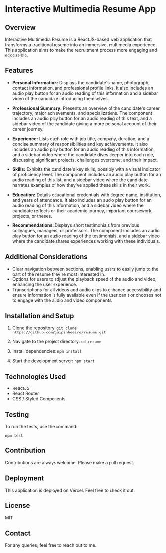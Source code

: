 # Interactive Multimedia Resume App

## Overview

Interactive Multimedia Resume is a ReactJS-based web application that transforms a traditional resume into an immersive, multimedia experience. This application aims to make the recruitment process more engaging and accessible.

## Features

- **Personal Information:** Displays the candidate's name, photograph, contact information, and professional profile links. It also includes an audio play button for an audio reading of this information and a sidebar video of the candidate introducing themselves.

- **Professional Summary:** Presents an overview of the candidate's career trajectory, major achievements, and specializations. The component includes an audio play button for an audio reading of this text, and a sidebar video of the candidate giving a more personal account of their career journey.

- **Experience:** Lists each role with job title, company, duration, and a concise summary of responsibilities and key achievements. It also includes an audio play button for an audio reading of this information, and a sidebar video where the candidate dives deeper into each role, discussing significant projects, challenges overcome, and their impact.

- **Skills:** Exhibits the candidate's key skills, possibly with a visual indicator of proficiency level. The component includes an audio play button for an audio reading of this list, and a sidebar video where the candidate narrates examples of how they've applied these skills in their work.

- **Education:** Details educational credentials with degree name, institution, and years of attendance. It also includes an audio play button for an audio reading of this information, and a sidebar video where the candidate reflects on their academic journey, important coursework, projects, or theses.

- **Recommendations:** Displays short testimonials from previous colleagues, managers, or professors. The component includes an audio play button for an audio reading of the testimonials, and a sidebar video where the candidate shares experiences working with these individuals.

## Additional Considerations

- Clear navigation between sections, enabling users to easily jump to the part of the resume they're most interested in.
- Options for users to adjust the playback speed of the audio and video, enhancing the user experience.
- Transcriptions for all videos and audio clips to enhance accessibility and ensure information is fully available even if the user can't or chooses not to engage with the audio and video components.

## Installation and Setup

1. Clone the repository:
`git clone https://github.com/guipinheeiro/resume.git`

2. Navigate to the project directory:
`cd resume`

3. Install dependencies:
`npm install`

4. Start the development server:
`npm start`

## Technologies Used

- ReactJS
- React Router
- CSS / Styled Components

## Testing

To run the tests, use the command: 

`npm test`

## Contribution

Contributions are always welcome. Please make a pull request.

## Deployment

This application is deployed on Vercel. Feel free to check it out.

## License

MIT

## Contact

For any queries, feel free to reach out to me.

